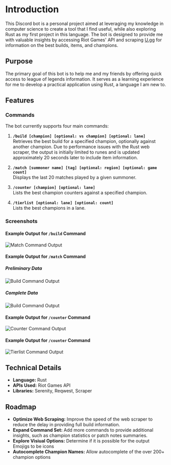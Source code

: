 # Introduction

This Discord bot is a personal project aimed at leveraging my knowledge in computer science to create a tool that I find useful, while also exploring Rust as my first project in this language. The bot is designed to provide me with valuable insights by accessing Riot Games' API and scraping [U.gg](https://u.gg/) for information on the best builds, items, and champions.

## Purpose

The primary goal of this bot is to help me and my friends by offering quick access to league of legends information. It serves as a learning experience for me to develop a practical application using Rust, a language I am new to.

## Features

### Commands

The bot currently supports four main commands:

1. **`/build [champion] [optional: vs champion] [optional: lane]`**  
   Retrieves the best build for a specified champion, optionally against another champion. Due to performance issues with the Rust web scraper, the output is initially limited to runes and is updated approximately 20 seconds later to include item information.

2. **`/match [summoner name] [tag] [optional: region] [optional: game count]`**  
   Displays the last 20 matches played by a given summoner.

3. **`/counter [champion] [optional: lane]`**  
   Lists the best champion counters against a specified champion.

4. **`/tierlist [optional: lane] [optional: count]`**  
   Lists the best champions in a lane.

### Screenshots

#### Example Output for `/build` Command

![Match Command Output](matches.png)

#### Example Output for `/match` Command

##### Preliminary Data

![Build Command Output](build.png)

##### Complete Data

![Build Command Output](build_complete.png)

#### Example Output for `/counter` Command

![Counter Command Output](counters.png)

#### Example Output for `/counter` Command

![Tierlist Command Output](tierlist.png)

## Technical Details

- **Language:** Rust
- **APIs Used:** Riot Games API
- **Libraries:** Serenity, Reqwest, Scraper

## Roadmap

- **Optimize Web Scraping:** Improve the speed of the web scraper to reduce the delay in providing full build information.
- **Expand Command Set:** Add more commands to provide additional insights, such as champion statistics or patch notes summaries.
- **Explore Visiual Options:** Determine if it is possible for the output Emojigs to be icons
- **Autocomplete Champion Names:** Allow autocomplete of the over 200+ champion options
